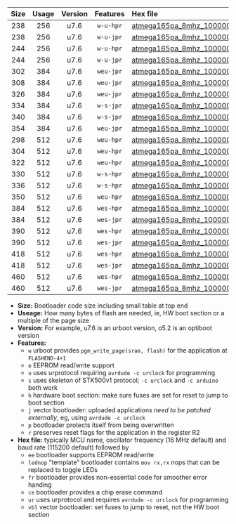|Size|Usage|Version|Features|Hex file|
|:-:|:-:|:-:|:-:|:--|
|238|256|u7.6|`w-u-hpr`|[atmega165pa_8mhz_1000000bps_ur.hex](https://raw.githubusercontent.com/stefanrueger/urboot/main/atmega165pa_8mhz_1000000bps_ur.hex)|
|238|256|u7.6|`w-u-jpr`|[atmega165pa_8mhz_1000000bps_ur_vbl.hex](https://raw.githubusercontent.com/stefanrueger/urboot/main/atmega165pa_8mhz_1000000bps_ur_vbl.hex)|
|244|256|u7.6|`w-u-hpr`|[atmega165pa_8mhz_1000000bps_lednop_ur.hex](https://raw.githubusercontent.com/stefanrueger/urboot/main/atmega165pa_8mhz_1000000bps_lednop_ur.hex)|
|244|256|u7.6|`w-u-jpr`|[atmega165pa_8mhz_1000000bps_lednop_ur_vbl.hex](https://raw.githubusercontent.com/stefanrueger/urboot/main/atmega165pa_8mhz_1000000bps_lednop_ur_vbl.hex)|
|302|384|u7.6|`weu-jpr`|[atmega165pa_8mhz_1000000bps_ee_ur_vbl.hex](https://raw.githubusercontent.com/stefanrueger/urboot/main/atmega165pa_8mhz_1000000bps_ee_ur_vbl.hex)|
|308|384|u7.6|`weu-jpr`|[atmega165pa_8mhz_1000000bps_ee_lednop_ur_vbl.hex](https://raw.githubusercontent.com/stefanrueger/urboot/main/atmega165pa_8mhz_1000000bps_ee_lednop_ur_vbl.hex)|
|326|384|u7.6|`weu-jpr`|[atmega165pa_8mhz_1000000bps_ee_lednop_fr_ur_vbl.hex](https://raw.githubusercontent.com/stefanrueger/urboot/main/atmega165pa_8mhz_1000000bps_ee_lednop_fr_ur_vbl.hex)|
|334|384|u7.6|`w-s-jpr`|[atmega165pa_8mhz_1000000bps_vbl.hex](https://raw.githubusercontent.com/stefanrueger/urboot/main/atmega165pa_8mhz_1000000bps_vbl.hex)|
|340|384|u7.6|`w-s-jpr`|[atmega165pa_8mhz_1000000bps_lednop_vbl.hex](https://raw.githubusercontent.com/stefanrueger/urboot/main/atmega165pa_8mhz_1000000bps_lednop_vbl.hex)|
|354|384|u7.6|`weu-jpr`|[atmega165pa_8mhz_1000000bps_ee_lednop_fr_ce_ur_vbl.hex](https://raw.githubusercontent.com/stefanrueger/urboot/main/atmega165pa_8mhz_1000000bps_ee_lednop_fr_ce_ur_vbl.hex)|
|298|512|u7.6|`weu-hpr`|[atmega165pa_8mhz_1000000bps_ee_ur.hex](https://raw.githubusercontent.com/stefanrueger/urboot/main/atmega165pa_8mhz_1000000bps_ee_ur.hex)|
|304|512|u7.6|`weu-hpr`|[atmega165pa_8mhz_1000000bps_ee_lednop_ur.hex](https://raw.githubusercontent.com/stefanrueger/urboot/main/atmega165pa_8mhz_1000000bps_ee_lednop_ur.hex)|
|322|512|u7.6|`weu-hpr`|[atmega165pa_8mhz_1000000bps_ee_lednop_fr_ur.hex](https://raw.githubusercontent.com/stefanrueger/urboot/main/atmega165pa_8mhz_1000000bps_ee_lednop_fr_ur.hex)|
|330|512|u7.6|`w-s-hpr`|[atmega165pa_8mhz_1000000bps.hex](https://raw.githubusercontent.com/stefanrueger/urboot/main/atmega165pa_8mhz_1000000bps.hex)|
|336|512|u7.6|`w-s-hpr`|[atmega165pa_8mhz_1000000bps_lednop.hex](https://raw.githubusercontent.com/stefanrueger/urboot/main/atmega165pa_8mhz_1000000bps_lednop.hex)|
|350|512|u7.6|`weu-hpr`|[atmega165pa_8mhz_1000000bps_ee_lednop_fr_ce_ur.hex](https://raw.githubusercontent.com/stefanrueger/urboot/main/atmega165pa_8mhz_1000000bps_ee_lednop_fr_ce_ur.hex)|
|384|512|u7.6|`wes-hpr`|[atmega165pa_8mhz_1000000bps_ee.hex](https://raw.githubusercontent.com/stefanrueger/urboot/main/atmega165pa_8mhz_1000000bps_ee.hex)|
|384|512|u7.6|`wes-jpr`|[atmega165pa_8mhz_1000000bps_ee_vbl.hex](https://raw.githubusercontent.com/stefanrueger/urboot/main/atmega165pa_8mhz_1000000bps_ee_vbl.hex)|
|390|512|u7.6|`wes-hpr`|[atmega165pa_8mhz_1000000bps_ee_lednop.hex](https://raw.githubusercontent.com/stefanrueger/urboot/main/atmega165pa_8mhz_1000000bps_ee_lednop.hex)|
|390|512|u7.6|`wes-jpr`|[atmega165pa_8mhz_1000000bps_ee_lednop_vbl.hex](https://raw.githubusercontent.com/stefanrueger/urboot/main/atmega165pa_8mhz_1000000bps_ee_lednop_vbl.hex)|
|418|512|u7.6|`wes-hpr`|[atmega165pa_8mhz_1000000bps_ee_lednop_fr.hex](https://raw.githubusercontent.com/stefanrueger/urboot/main/atmega165pa_8mhz_1000000bps_ee_lednop_fr.hex)|
|418|512|u7.6|`wes-jpr`|[atmega165pa_8mhz_1000000bps_ee_lednop_fr_vbl.hex](https://raw.githubusercontent.com/stefanrueger/urboot/main/atmega165pa_8mhz_1000000bps_ee_lednop_fr_vbl.hex)|
|460|512|u7.6|`wes-hpr`|[atmega165pa_8mhz_1000000bps_ee_lednop_fr_ce.hex](https://raw.githubusercontent.com/stefanrueger/urboot/main/atmega165pa_8mhz_1000000bps_ee_lednop_fr_ce.hex)|
|460|512|u7.6|`wes-jpr`|[atmega165pa_8mhz_1000000bps_ee_lednop_fr_ce_vbl.hex](https://raw.githubusercontent.com/stefanrueger/urboot/main/atmega165pa_8mhz_1000000bps_ee_lednop_fr_ce_vbl.hex)|

- **Size:** Bootloader code size including small table at top end
- **Useage:** How many bytes of flash are needed, ie, HW boot section or a multiple of the page size
- **Version:** For example, u7.6 is an urboot version, o5.2 is an optiboot version
- **Features:**
  + `w` urboot provides `pgm_write_page(sram, flash)` for the application at `FLASHEND-4+1`
  + `e` EEPROM read/write support
  + `u` uses urprotocol requiring `avrdude -c urclock` for programming
  + `s` uses skeleton of STK500v1 protocol; `-c urclock` and `-c arduino` both work
  + `h` hardware boot section: make sure fuses are set for reset to jump to boot section
  + `j` vector bootloader: uploaded applications *need to be patched externally*, eg, using `avrdude -c urclock`
  + `p` bootloader protects itself from being overwritten
  + `r` preserves reset flags for the application in the register R2
- **Hex file:** typically MCU name, oscillator frequency (16 MHz default) and baud rate (115200 default) followed by
  + `ee` bootloader supports EEPROM read/write
  + `lednop` "template" bootloader contains `mov rx,rx` nops that can be replaced to toggle LEDs
  + `fr` bootloader provides non-essential code for smoother error handing
  + `ce` bootloader provides a chip erase command
  + `ur` uses urprotocol and requires `avrdude -c urclock` for programming
  + `vbl` vector bootloader: set fuses to jump to reset, not the HW boot section
